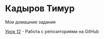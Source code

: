 # Кадыров Тимур
Мои домашние задания

[Урок 12](https://tim-stack.github.io/Site/index.html) - Работа с репозиториями на GitHub
